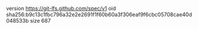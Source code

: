 version https://git-lfs.github.com/spec/v1
oid sha256:b9c13c1fbc796a32e2e2691f1f60b60a3f306eaf9f6cbc05708cae40d048533b
size 687
